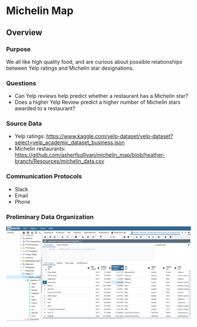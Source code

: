 # Michelin Map

## Overview

### Purpose
We all like high quality food, and are curious about possible relationships between Yelp ratings and Michelin star designations.

### Questions
- Can Yelp reviews help predict whether a restaurant has a Michelin star? 
- Does a higher Yelp Review predict a higher number of Michelin stars awarded to a restaurant? 

### Source Data
- Yelp ratings: https://www.kaggle.com/yelp-dataset/yelp-dataset?select=yelp_academic_dataset_business.json
- Michelin restaurants: https://github.com/asherfsullivan/michelin_map/blob/heather-branch/Resources/michelin_data.csv

### Communication Protocols
- Slack
- Email 
- Phone

### Preliminary Data Organization
![Postgres](Resources/Postgresql_table.png)

